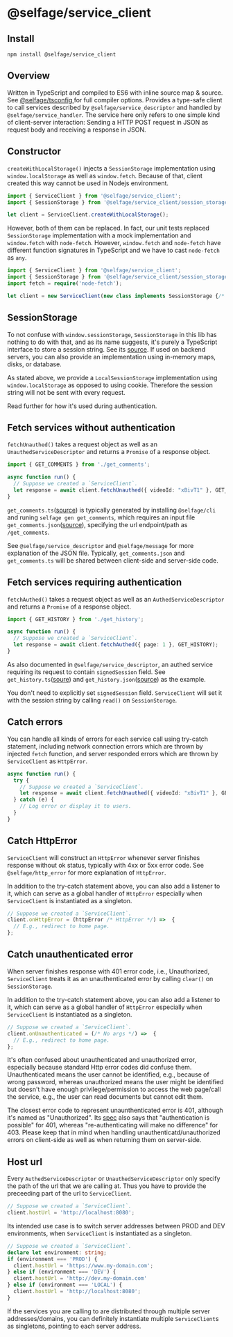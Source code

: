 # @selfage/service_client

## Install

`npm install @selfage/service_client`

## Overview

Written in TypeScript and compiled to ES6 with inline source map & source. See [@selfage/tsconfig ](https://www.npmjs.com/package/@selfage/tsconfig) for full compiler options. Provides a type-safe client to call services described by `@selfage/service_descriptor` and handled by `@selfage/service_handler`. The service here only refers to one simple kind of client-server interaction: Sending a HTTP POST request in JSON as request body and receiving a response in JSON.

## Constructor

`createWithLocalStorage()` injects a `SessionStorage` implementation using `window.localStorage` as well as `window.fetch`. Because of that, client created this way cannot be used in Nodejs environment.

```TypeScript
import { ServiceClient } from '@selfage/service_client';
import { SessionStorage } from '@selfage/service_client/session_storage';

let client = ServiceClient.createWithLocalStorage();
```

However, both of them can be replaced. In fact, our unit tests replaced `SessionStorage` implementation with a mock implementation and `window.fetch` with `node-fetch`. However, `window.fetch` and `node-fetch` have different function signatures in TypeScript and we have to cast `node-fetch` as `any`. 

```TypeScript
import { ServiceClient } from '@selfage/service_client';
import { SessionStorage } from '@selfage/service_client/session_storage';
import fetch = require('node-fetch');

let client = new ServiceClient(new class implements SessionStorage {/* ... */}, fetch as any);
```

## SessionStorage

To not confuse with `window.sessionStorage`, `SessionStorage` in this lib has nothing to do with that, and as its name suggests, it's purely a TypeScript interface to store a session string. See its [source](https://github.com/selfage/service_client/blob/9ffb717f194f98212d60d3034bd12bd0bafeddf8/session_storage.ts). If used on backend servers, you can also provide an implementation using in-memory maps, disks, or database.

As stated above, we provide a `LocalSessionStorage` implementation using `window.localStorage` as opposed to using cookie. Therefore the session string will not be sent with every request.

Read further for how it's used during authentication.

## Fetch services without authentication

`fetchUnauthed()` takes a request object as well as an `UnauthedServiceDescriptor` and returns a `Promise` of a response object. 

```TypeScript
import { GET_COMMENTS } from './get_comments';

async function run() {
  // Suppose we created a `ServiceClient`.
  let response = await client.fetchUnauthed({ videoId: "xBivT1" }, GET_COMMENTS);
}
```

`get_comments.ts`([source](https://github.com/selfage/service_client/blob/9ffb717f194f98212d60d3034bd12bd0bafeddf8/test_data/get_comments.ts)) is typically generated by installing `@selfage/cli` and runing `selfage gen get_comments`, which requires an input file `get_comments.json`([source](https://github.com/selfage/service_client/blob/9ffb717f194f98212d60d3034bd12bd0bafeddf8/test_data/get_comments.json)), specifying the url endpoint/path as `/get_comments`.

See `@selfage/service_descriptor` and `@selfage/message` for more explanation of the JSON file. Typically, `get_comments.json` and `get_comments.ts` will be shared between client-side and server-side code.

## Fetch services requiring authentication

`fetchAuthed()` takes a request object as well as an `AuthedServiceDescriptor` and returns a `Promise` of a response object.

```TypeScript
import { GET_HISTORY } from './get_history';

async function run() {
  // Suppose we created a `ServiceClient`.
  let response = await client.fetchAuthed({ page: 1 }, GET_HISTORY);
}
```

As also documented in `@selfage/service_descriptor`, an authed service requiring its request to contain `signedSession` field. See `get_history.ts`([soure](https://github.com/selfage/service_client/blob/9ffb717f194f98212d60d3034bd12bd0bafeddf8/test_data/get_history.ts)) and `get_history.json`([source](https://github.com/selfage/service_client/blob/9ffb717f194f98212d60d3034bd12bd0bafeddf8/test_data/get_history.ts)) as the example.

You don't need to explicitly set `signedSession` field. `ServiceClient` will set it with the session string by calling `read()` on `SessionStorage`.

## Catch errors

You can handle all kinds of errors for each service call using try-catch statement, including network connection errors which are thrown by injected `fetch` function, and server responded errors which are thrown by `ServiceClient` as `HttpError`.

```TypeScript
async function run() {
  try {
    // Suppose we created a `ServiceClient`.
    let response = await client.fetchUnauthed({ videoId: "xBivT1" }, GET_COMMENTS);
  } catch (e) {
    // Log error or display it to users.
  }
}
```

## Catch HttpError

`ServiceClient` will construct an `HttpError` whenever server finishes response without ok status, typically with 4xx or 5xx error code. See `@selfage/http_error` for more explanation of `HttpError`.

In addition to the try-catch statement above, you can also add a listener to it, which can serve as a global handler of `HttpError` especially when `ServiceClient` is instantiated as a singleton.

```TypeScript
// Suppose we created a `ServiceClient`.
client.onHttpError = (httpError /* HttpError */) =>  {
  // E.g., redirect to home page.
};
```

## Catch unauthenticated error

When server finishes response with 401 error code, i.e., Unauthorized, `ServiceClient` treats it as an unauthenticated error by calling `clear()` on `SessionStorage`.

In addition to the try-catch statement above, you can also add a listener to it, which can serve as a global handler of `HttpError` especially when `ServiceClient` is instantiated as a singleton.

```TypeScript
// Suppose we created a `ServiceClient`.
client.onUnauthenticated = (/* No args */) =>  {
  // E.g., redirect to home page.
};
```

It's often confused about unauthenticated and unauthorized error, especially because standard Http error codes did confuse them. Unauthenticated means the user cannot be identified, e.g., because of wrong password, whereas unauthorized means the user might be identified but doesn't have enough privilege/permission to access the web page/call the service, e.g., the user can read documents but cannot edit them.

The closest error code to represent unaunthenticated error is 401, although it's named as "Unauthorized". Its [spec](https://developer.mozilla.org/en-US/docs/Web/HTTP/Status/401) also says that "authentication is possible" for 401, whereas "re-authenticating will make no difference" for 403. Please keep that in mind when handling unauthenticatd/unauthorized errors on client-side as well as when returning them on server-side. 

## Host url

Every `AuthedServiceDescriptor` or `UnauthedServiceDescriptor` only specify the path of the url that we are calling at. Thus you have to provide the preceeding part of the url to `ServiceClient`. 

```TypeScript
// Suppose we created a `ServiceClient`.
client.hostUrl = 'http://localhost:8080';
```

Its intended use case is to switch server addresses between PROD and DEV environments, when `ServiceClient` is instantiated as a singleton.

```TypeScript
// Suppose we created a `ServiceClient`.
declare let environment: string;
if (environment === 'PROD') {
  client.hostUrl = 'https://www.my-domain.com';
} else if (environment === 'DEV') {
  client.hostUrl = 'http://dev.my-domain.com'
} else if (environment === 'LOCAL') {
  client.hostUrl = 'http://localhost:8080';
}
```

If the services you are calling to are distributed through multiple server addresses/domains, you can definitely instantiate multiple `ServiceClient`s as singletons, pointing to each server address.

